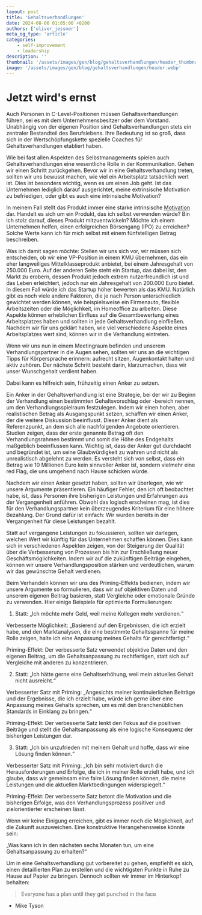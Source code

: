 ```yaml
---
layout: post
title: 'Gehaltsverhandlungen'
date: 2024-08-06 01:05:00 +0200
authors: ['oliver_jessner']
meta_og_type: 'article'
categories:
    - self-improvement
    - leadership
description: ''
thumbnail: '/assets/images/gen/blog/gehaltsverhandlungen/header_thumbnail.webp'
image: '/assets/images/gen/blog/gehaltsverhandlungen/header.webp'
---
```


# Jetzt wird's ernst

Auch Personen in C-Level-Positionen müssen Gehaltsverhandlungen führen, sei es mit dem Unternehmensbesitzer oder dem Vorstand. Unabhängig von der eigenen Position sind Gehaltsverhandlungen stets ein zentraler Bestandteil des Berufslebens. Ihre Bedeutung ist so groß, dass sich in der Wertschöpfungskette spezielle Coaches für Gehaltsverhandlungen etabliert haben.

Wie bei fast allen Aspekten des Selbstmanagements spielen auch Gehaltsverhandlungen eine wesentliche Rolle in der Kommunikation. Gehen wir einen Schritt zurückgehen. Bevor wir in eine Gehaltsverhandlung treten, sollten wir uns bewusst machen, wie viel ein Arbeitsplatz tatsächlich wert ist. Dies ist besonders wichtig, wenn es um einen Job geht. Ist das Unternehmen lediglich darauf ausgerichtet, meine extrinsische Motivation zu befriedigen, oder gibt es auch eine intrinsische Motivation?

In meinem Fall stellt das Produkt immer eine starke intrinsische [Motivation](/blog/2024-08-05-motivation/)
dar. Handelt es sich um ein Produkt, das ich selbst verwenden würde? Bin ich stolz darauf, dieses Produkt mitzuentwickeln? Möchte ich einem Unternehmen helfen, einen erfolgreichen Börsengang (IPO) zu erreichen? Solche Werte kann ich für mich selbst mit einem fünfstelligen Betrag beschreiben.

Was ich damit sagen möchte: Stellen wir uns sich vor, wir müssen sich entscheiden, ob wir eine VP-Position in einem KMU übernehmen, das ein eher langweiliges Mittelklasseprodukt anbietet, bei einem Jahresgehalt von 250.000 Euro. Auf der anderen Seite steht ein Startup, das dabei ist, den Markt zu erobern, dessen Produkt jedoch extrem nutzerfreundlich ist und das Leben erleichtert, jedoch nur ein Jahresgehalt von 200.000 Euro bietet. In diesem Fall würde ich das Startup höher bewerten als das KMU.
Natürlich gibt es noch viele andere Faktoren, die je nach Person unterschiedlich gewichtet werden können, wie beispielsweise ein Firmenauto, flexible Arbeitszeiten oder die Möglichkeit, im Homeoffice zu arbeiten. Diese Aspekte können erheblichen Einfluss auf die Gesamtbewertung eines Arbeitsplatzes haben und sollten in jede Gehaltsverhandlung einfließen. Nachdem wir für uns geklärt haben, wie viel verschiedene Aspekte eines Arbeitsplatzes wert sind, können wir in die Verhandlung eintreten.

Wenn wir uns nun in einem Meetingraum befinden und unserem Verhandlungspartner in die Augen sehen, sollten wir uns an die wichtigen Tipps für Körpersprache erinnern: aufrecht sitzen, Augenkontakt halten und aktiv zuhören. Der nächste Schritt besteht darin, klarzumachen, dass wir unser Wunschgehalt verdient haben.

Dabei kann es hilfreich sein, frühzeitig einen Anker zu setzen.

Ein Anker in der Gehaltsverhandlung ist eine Strategie, bei der wir zu Beginn der Verhandlung einen bestimmten Gehaltsvorschlag oder -bereich nennen, um den Verhandlungsspielraum festzulegen. Indem wir einen hohen, aber realistischen Betrag als Ausgangspunkt setzen, schaffen wir einen Anker, der die weitere Diskussion beeinflusst. Dieser Anker dient als Referenzpunkt, an dem sich alle nachfolgenden Angebote orientieren. Studien zeigen, dass der erste genannte Betrag oft den Verhandlungsrahmen bestimmt und somit die Höhe des Endgehalts maßgeblich beeinflussen kann. Wichtig ist, dass der Anker gut durchdacht und begründet ist, um seine Glaubwürdigkeit zu wahren und nicht als unrealistisch abgelehnt zu werden. Es versteht sich von selbst, dass ein Betrag wie 10 Millionen Euro kein sinnvoller Anker ist, sondern vielmehr eine red Flag, die uns umgehend nach Hause schicken würde.

Nachdem wir einen Anker gesetzt haben, sollten wir überlegen, wie wir unsere Argumente präsentieren. Ein häufiger Fehler, den ich oft beobachtet habe, ist, dass Personen ihre bisherigen Leistungen und Erfahrungen aus der Vergangenheit anführen. Obwohl das logisch erscheinen mag, ist dies für den Verhandlungspartner kein überzeugendes Kriterium für eine höhere Bezahlung. Der Grund dafür ist einfach: Wir wurden bereits in der Vergangenheit für diese Leistungen bezahlt.

Statt auf vergangene Leistungen zu fokussieren, sollten wir darlegen, welchen Wert wir künftig für das Unternehmen schaffen können. Dies kann sich in verschiedenen Aspekten zeigen, von der Steigerung der Qualität über die Verbesserung von Prozessen bis hin zur Erschließung neuer Geschäftsmöglichkeiten. Indem wir auf die zukünftigen Beiträge eingehen, können wir unsere Verhandlungsposition stärken und verdeutlichen, warum wir das gewünschte Gehalt verdienen.

Beim Verhandeln können wir uns des Priming-Effekts bedienen, indem wir unsere Argumente so formulieren, dass wir auf objektiven Daten und unserem eigenen Beitrag basieren, statt Vergleiche oder emotionale Gründe zu verwenden. Hier einige Beispiele für optimierte Formulierungen:

1. Statt:
   „Ich möchte mehr Geld, weil meine Kollegen mehr verdienen.“

Verbesserte Möglichkeit:
„Basierend auf den Ergebnissen, die ich erzielt habe, und den Marktanalysen, die eine bestimmte Gehaltsspanne für meine Rolle zeigen, halte ich eine Anpassung meines Gehalts für gerechtfertigt.“

Priming-Effekt: Der verbesserte Satz verwendet objektive Daten und den eigenen Beitrag, um die Gehaltsanpassung zu rechtfertigen, statt sich auf Vergleiche mit anderen zu konzentrieren.

2. Statt:
   „Ich hätte gerne eine Gehaltserhöhung, weil mein aktuelles Gehalt nicht ausreicht.“

Verbesserter Satz mit Priming:
„Angesichts meiner kontinuierlichen Beiträge und der Ergebnisse, die ich erzielt habe, würde ich gerne über eine Anpassung meines Gehalts sprechen, um es mit den branchenüblichen Standards in Einklang zu bringen.“

Priming-Effekt: Der verbesserte Satz lenkt den Fokus auf die positiven Beiträge und stellt die Gehaltsanpassung als eine logische Konsequenz der bisherigen Leistungen dar.

3. Statt:
   „Ich bin unzufrieden mit meinem Gehalt und hoffe, dass wir eine Lösung finden können.“

Verbesserter Satz mit Priming:
„Ich bin sehr motiviert durch die Herausforderungen und Erfolge, die ich in meiner Rolle erzielt habe, und ich glaube, dass wir gemeinsam eine faire Lösung finden können, die meine Leistungen und die aktuellen Marktbedingungen widerspiegelt.“

Priming-Effekt: Der verbesserte Satz betont die Motivation und die bisherigen Erfolge, was den Verhandlungsprozess positiver und zielorientierter erscheinen lässt.

Wenn wir keine Einigung erreichen, gibt es immer noch die Möglichkeit, auf die Zukunft auszuweichen. Eine konstruktive Herangehensweise könnte sein:

„Was kann ich in den nächsten sechs Monaten tun, um eine Gehaltsanpassung zu erhalten?“

Um in eine Gehaltsverhandlung gut vorbereitet zu gehen, empfiehlt es sich, einen detaillierten Plan zu erstellen und die wichtigsten Punkte in Ruhe zu Hause auf Papier zu bringen. Dennoch sollten wir immer im Hinterkopf behalten:

> Everyone has a plan until they get punched in the face

-   Mike Tyson
